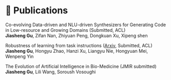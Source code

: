 
# 📝 Publications 

Co-evolving Data-driven and NLU-driven Synthesizers for Generating Code in Low-resource and Growing Domains (Submitted, ACL)  
**Jiasheng Gu**, Zifan Nan, Zhiyuan Peng, Dongkuan Xu, Xipeng shen


Robustness of learning from task instructions ([Arxiv](https://arxiv.org/abs/2212.03813), Submitted, ACL)  
**Jiasheng Gu**, Hongyu Zhao, Hanzi Xu, Liangyu Nie, Hongyuan Mei, Wenpeng Yin


The Evolution of Artificial Intelligence in Bio-Medicine (JMIR submitted)  
**Jiasheng Gu**, Lili Wang, Soroush Vosoughi 
